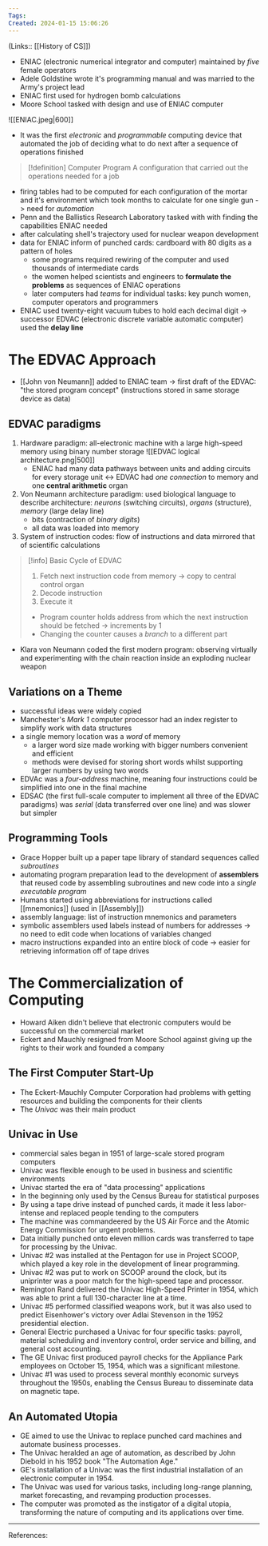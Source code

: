 ```yaml
---
Tags: 
Created: 2024-01-15 15:06:26
---
```

(Links:: [[History of CS]])

- ENIAC (electronic numerical integrator and computer) maintained by *five* female operators
- Adele Goldstine wrote it's programming manual and was married to the Army's project lead
- ENIAC first used for hydrogen bomb calculations
- Moore School tasked with design and use of ENIAC computer

![[ENIAC.jpeg|600]]

- It was the first *electronic* and *programmable* computing device that automated the job of deciding what to do next after a sequence of operations finished

> [!definition] Computer Program
> A configuration that carried out the operations needed for a job

- firing tables had to be computed for each configuration of the mortar and it's environment which took months to calculate for one single gun -> need for *automation*
- Penn and the Ballistics Research Laboratory tasked with with finding the capabilities ENIAC needed
- after calculating shell's trajectory used for nuclear weapon development
- data for ENIAC inform of punched cards: cardboard with 80 digits as a pattern of holes
	- some programs required rewiring of the computer and used thousands of intermediate cards
	- the women helped scientists and engineers to **formulate the problems** as sequences of ENIAC operations
	- later computers had *teams* for individual tasks: key punch women, computer operators and programmers
- ENIAC used twenty-eight vacuum tubes to hold each decimal digit -> successor EDVAC (electronic discrete variable automatic computer) used the **delay line**
# The EDVAC Approach
- [[John von Neumann]] added to ENIAC team -> first draft of the EDVAC: "the stored program concept" (instructions stored in same storage device as data)

## EDVAC paradigms
1. Hardware paradigm: all-electronic machine with a large high-speed memory using binary number storage
   ![[EDVAC logical architecture.png|500]]
	- ENIAC had many data pathways between units and adding circuits for every storage unit <-> EDVAC had *one connection* to memory and one **central arithmetic** organ
1. Von Neumann architecture paradigm: used biological language to describe architecture: *neurons* (switching circuits), *organs* (structure), *memory* (large delay line)
	- bits (contraction of *binary digits*)
	- all data was loaded into memory
3. System of instruction codes: flow of instructions and data mirrored that of scientific calculations

> [!info] Basic Cycle of EDVAC
> 1. Fetch next instruction code from memory -> copy to central control organ
> 2. Decode instruction
> 3. Execute it
> 
> - Program counter holds address from which the next instruction should be fetched -> increments by 1
> - Changing the counter causes a *branch* to a different part

- Klara von Neumann coded the first modern program: observing virtually and experimenting with the chain reaction inside an exploding nuclear weapon

## Variations on a Theme
- successful ideas were widely copied
- Manchester's *Mark 1* computer processor had an index register to simplify work with data structures
- a single memory location was a *word* of memory
	- a larger word size made working with bigger numbers convenient and efficient
	- methods were devised for storing short words whilst supporting larger numbers by using two words
- EDVAc was a *four-address* machine, meaning four instructions could be simplified into one in the final machine
- EDSAC (the first full-scale computer to implement all three of the EDVAC paradigms) was *serial* (data transferred over one line) and was slower but simpler
## Programming Tools
- Grace Hopper built up a paper tape library of standard sequences called *subroutines*
- automating program preparation lead to the development of **assemblers** that reused code by assembling subroutines and new code into a *single executable program*
- Humans started using abbreviations for instructions called [[mnemonics]] (used in [[Assembly]])
- assembly language: list of instruction mnemonics and parameters
- symbolic assemblers used labels instead of numbers for addresses -> no need to edit code when locations of variables changed
- macro instructions expanded into an entire block of code -> easier for retrieving information off of tape drives
# The Commercialization of Computing
- Howard Aiken didn't believe that electronic computers would be successful on the commercial market
- Eckert and Mauchly resigned from Moore School against giving up the rights to their work and founded a company
## The First Computer Start-Up
- The Eckert-Mauchly Computer Corporation had problems with getting resources and building the components for their clients
- The *Univac* was their main product
## Univac in Use
- commercial sales began in 1951 of large-scale stored program computers
- Univac was flexible enough to be used in business and scientific environments
- Univac started the era of "data processing" applications
- In the beginning only used by the Census Bureau for statistical purposes
- By using a tape drive instead of punched cards, it made it less labor-intense and replaced people tending to the computers
- The machine was commandeered by the US Air Force and the Atomic Energy Commission for urgent problems.
- Data initially punched onto eleven million cards was transferred to tape for processing by the Univac.
- Univac #2 was installed at the Pentagon for use in Project SCOOP, which played a key role in the development of linear programming.
- Univac #2 was put to work on SCOOP around the clock, but its uniprinter was a poor match for the high-speed tape and processor.
- Remington Rand delivered the Univac High-Speed Printer in 1954, which was able to print a full 130-character line at a time.
- Univac #5 performed classified weapons work, but it was also used to predict Eisenhower's victory over Adlai Stevenson in the 1952 presidential election.
- General Electric purchased a Univac for four specific tasks: payroll, material scheduling and inventory control, order service and billing, and general cost accounting.
- The GE Univac first produced payroll checks for the Appliance Park employees on October 15, 1954, which was a significant milestone.
- Univac #1 was used to process several monthly economic surveys throughout the 1950s, enabling the Census Bureau to disseminate data on magnetic tape.
## An Automated Utopia
- GE aimed to use the Univac to replace punched card machines and automate business processes.
- The Univac heralded an age of automation, as described by John Diebold in his 1952 book "The Automation Age."
- GE's installation of a Univac was the first industrial installation of an electronic computer in 1954.
- The Univac was used for various tasks, including long-range planning, market forecasting, and revamping production processes.
- The computer was promoted as the instigator of a digital utopia, transforming the nature of computing and its applications over time.

---
References: